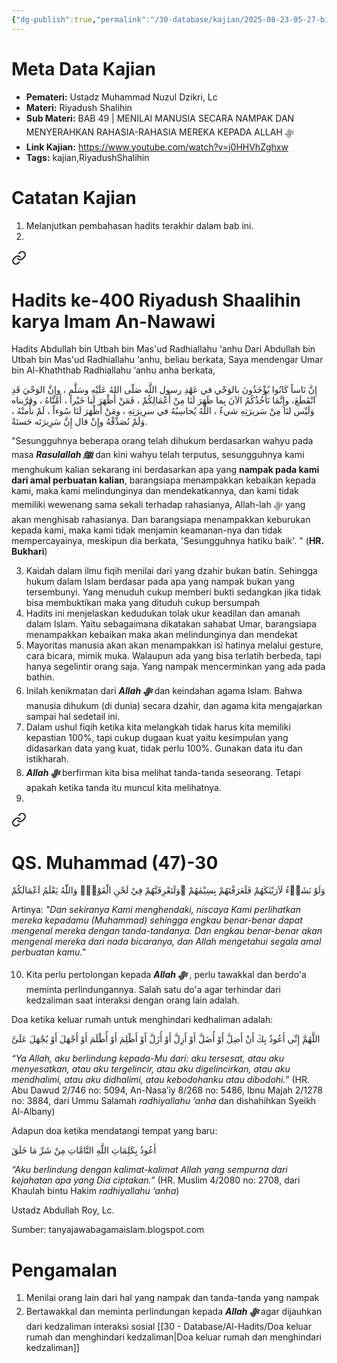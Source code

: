 ```yaml
---
{"dg-publish":true,"permalink":"/30-database/kajian/2025-08-23-05-27-bisakah-membaca-isi-hati-manusia/","tags":["kajian","RiyadushShalihin"]}
---
```


   
# Meta Data Kajian 
<div><ul class="dataview list-view-ul"><li><span><strong>Pemateri:</strong> Ustadz Muhammad Nuzul Dzikri, Lc</span></li><li><span><strong>Materi:</strong> Riyadush Shalihin</span></li><li><span><strong>Sub Materi:</strong> BAB 49 | MENILAI MANUSIA SECARA NAMPAK DAN MENYERAHKAN RAHASIA-RAHASIA MEREKA KEPADA ALLAH ﷻ</span></li><li><span><strong>Link Kajian:</strong> <a rel="noopener nofollow" class="external-link" href="https://www.youtube.com/watch?v=j0HHVhZghxw" target="_blank">https://www.youtube.com/watch?v=j0HHVhZghxw</a></span></li><li><span><strong>Tags:</strong> kajian,RiyadushShalihin</span></li></ul></div>

# Catatan Kajian
1. Melanjutkan pembahasan hadits terakhir dalam bab ini.
2. 
<div class="transclusion internal-embed is-loaded"><a class="markdown-embed-link" href="/30-database/al-hadits/hadits-ke-400-riyadush-shaalihin-karya-imam-an-nawawi/" aria-label="Open link"><svg xmlns="http://www.w3.org/2000/svg" width="24" height="24" viewBox="0 0 24 24" fill="none" stroke="currentColor" stroke-width="2" stroke-linecap="round" stroke-linejoin="round" class="svg-icon lucide-link"><path d="M10 13a5 5 0 0 0 7.54.54l3-3a5 5 0 0 0-7.07-7.07l-1.72 1.71"></path><path d="M14 11a5 5 0 0 0-7.54-.54l-3 3a5 5 0 0 0 7.07 7.07l1.71-1.71"></path></svg></a><div class="markdown-embed">




  

# Hadits ke-400 Riyadush Shaalihin karya Imam An-Nawawi
Hadits Abdullah bin Utbah bin Mas'ud Radhiallahu ‘anhu Dari Abdullah bin Utbah bin Mas'ud Radhiallahu ‘anhu, beliau berkata, Saya mendengar Umar bin Al-Khaththab Radhiallahu ‘anhu anha berkata,

إِنَّ نَاساً كَانُوا يُؤْخَذُونَ بالوَحْي في عَهْدِ رسول اللَّه صَلّى اللهُ عَلَيْهِ وسَلَّم ، وإِنَّ الوَحْيَ قَدِ انْقَطَعَ، وإِنَّمَا نَأْخُذُكُمُ الآنَ بِما ظَهَرَ لَنَا مِنْ أَعْمَالِكُمْ ، فَمَنْ أَظْهَرَ لَنا خَيْراً ، أَمَّنَّاهُ ، وقرَّبناه وَلَيْس لنَا مِنْ سَريرَتِهِ شيءٌ ، اللَّهُ يُحاسِبُهُ في سرِيرَتِهِ ، ومَنْ أَظْهَرَ لَنَا سُوءاً ، لَمْ نأْمنْهُ ، وَلَمْ نُصَدِّقْهُ وإِنْ قال إِنَّ سَرِيرَتَه حَسنَةٌ.

"Sesungguhnya beberapa orang telah dihukum berdasarkan wahyu pada masa ***Rasulallah ﷺ***  dan kini wahyu telah terputus, sesungguhnya kami menghukum kalian sekarang ini berdasarkan apa yang **nampak pada kami dari amal perbuatan kalian**, barangsiapa menampakkan kebaikan kepada kami, maka kami melindunginya dan mendekatkannya, dan kami tidak memiliki wewenang sama sekali terhadap rahasianya, Allah-lah ﷻ yang akan menghisab rahasianya. Dan barangsiapa menampakkan keburukan kepada kami, maka kami tidak menjamin keamanan-nya dan tidak mempercayainya, meskipun dia berkata, 'Sesungguhnya hatiku baik'. " (**HR. Bukhari**)

</div></div>

3. Kaidah dalam ilmu fiqih menilai dari yang dzahir bukan batin. Sehingga hukum dalam Islam berdasar pada apa yang nampak bukan yang tersembunyi. Yang menuduh cukup memberi bukti sedangkan jika tidak bisa membuktikan maka yang dituduh cukup bersumpah
4. Hadits ini menjelaskan kedudukan tolak ukur keadilan dan amanah dalam Islam. Yaitu sebagaimana dikatakan sahabat Umar, barangsiapa menampakkan kebaikan maka akan melindunginya dan mendekat 
5. Mayoritas manusia akan akan menampakkan isi hatinya melalui gesture, cara bicara, mimik muka. Walaupun ada yang bisa terlatih berbeda, tapi hanya segelintir orang saja. Yang nampak mencerminkan yang ada pada bathin.
6. Inilah kenikmatan dari ***Allah ﷻ*** dan keindahan agama Islam. Bahwa manusia dihukum (di dunia) secara dzahir, dan agama kita mengajarkan sampai hal sedetail ini.
7. Dalam ushul fiqih ketika kita melangkah tidak harus kita memiliki kepastian 100%, tapi cukup dugaan kuat yaitu kesimpulan yang didasarkan data yang kuat, tidak perlu 100%. Gunakan data itu dan istikharah.
8. ***Allah ﷻ*** berfirman kita bisa melihat tanda-tanda seseorang. Tetapi apakah ketika tanda itu muncul kita melihatnya.
9. 
<div class="transclusion internal-embed is-loaded"><a class="markdown-embed-link" href="/30-database/al-quran/qs-muhammad-47-30/" aria-label="Open link"><svg xmlns="http://www.w3.org/2000/svg" width="24" height="24" viewBox="0 0 24 24" fill="none" stroke="currentColor" stroke-width="2" stroke-linecap="round" stroke-linejoin="round" class="svg-icon lucide-link"><path d="M10 13a5 5 0 0 0 7.54.54l3-3a5 5 0 0 0-7.07-7.07l-1.72 1.71"></path><path d="M14 11a5 5 0 0 0-7.54-.54l-3 3a5 5 0 0 0 7.07 7.07l1.71-1.71"></path></svg></a><div class="markdown-embed">





# QS. Muhammad (47)-30
وَلَوْ نَشَاۤءُ لَاَرَيْنٰكَهُمْ فَلَعَرَفْتَهُمْ بِسِيْمٰهُمْ ۗوَلَتَعْرِفَنَّهُمْ فِيْ لَحْنِ الْقَوْلِۗ وَاللّٰهُ يَعْلَمُ اَعْمَالَكُمْ 

Artinya: *"Dan sekiranya Kami menghendaki, niscaya Kami perlihatkan mereka kepadamu (Muhammad) sehingga engkau benar-benar dapat mengenal mereka dengan tanda-tandanya. Dan engkau benar-benar akan mengenal mereka dari nada bicaranya, dan Allah mengetahui segala amal perbuatan kamu."*


</div></div>

10. Kita perlu pertolongan kepada ***Allah ﷻ*** , perlu tawakkal dan berdo'a meminta perlindungannya. Salah satu do'a agar terhindar dari kedzaliman saat interaksi dengan orang lain adalah. 
<div class="transclusion internal-embed is-loaded"><div class="markdown-embed">



Doa ketika keluar rumah untuk menghindari kedhaliman adalah:

اللَّهُمَّ إِنِّى أَعُوذُ بِكَ أَنْ أَضِلَّ أَوْ أُضَلَّ أَوْ أَزِلَّ أَوْ أُزَلَّ أَوْ أَظْلِمَ أَوْ أُظْلَمَ أَوْ أَجْهَلَ أَوْ يُجْهَلَ عَلَىَّ

_“Ya Allah, aku berlindung kepada-Mu dari: aku tersesat, atau aku menyesatkan, atau aku tergelincir, atau aku digelincirkan, atau aku mendhalimi, atau aku didhalimi, atau kebodohanku atau dibodohi.”_ (HR. Abu Dawud 2/746 no: 5094, An-Nasa’iy 8/268 no: 5486, Ibnu Majah 2/1278 no: 3884, dari Ummu Salamah _radhiyallahu ‘anha_ dan dishahihkan Syeikh Al-Albany)  

Adapun doa ketika mendatangi tempat yang baru:

أَعُوذُ بِكَلِمَاتِ اللَّهِ التَّامَّاتِ مِنْ شَرِّ مَا خَلَقَ

_“Aku berlindung dengan kalimat-kalimat Allah yang sempurna dari kejahatan apa yang Dia ciptakan.”_ (HR. Muslim 4/2080 no: 2708, dari Khaulah bintu Hakim _radhiyallahu ‘anha_)

Ustadz Abdullah Roy, Lc.

Sumber: tanyajawabagamaislam.blogspot.com

</div></div>



# Pengamalan
1. Menilai orang lain dari hal yang nampak dan tanda-tanda yang nampak
2. Bertawakkal dan meminta perlindungan kepada ***Allah ﷻ*** agar dijauhkan dari kedzaliman interaksi sosial [[30 - Database/Al-Hadits/Doa keluar rumah dan menghindari kedzaliman\|Doa keluar rumah dan menghindari kedzaliman]]
 